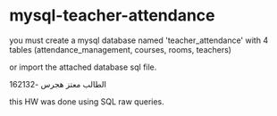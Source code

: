 # mysql-teacher-attendance

you must create a mysql database named 'teacher_attendance' with 4 tables (attendance_management, courses, rooms, teachers)

or import the attached database sql file.

الطالب معتز هجرس -162132

this HW was done using SQL raw queries.
